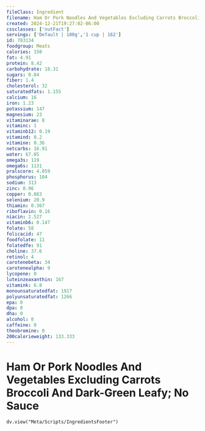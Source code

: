 ```yaml
---
fileClass: Ingredient
filename: Ham Or Pork Noodles And Vegetables Excluding Carrots Broccoli And Dark-Green Leafy; No Sauce
created: 2024-12-21T19:27:02-06:00
cssclasses: ['nutFact']
servings: ['Default | 100g','1 cup | 162']
id: 783134
foodgroup: Meats
calories: 150
fat: 4.91
protein: 8.42
carbohydrate: 18.31
sugars: 0.84
fiber: 1.4
cholesterol: 32
saturatedfats: 1.155
calcium: 16
iron: 1.23
potassium: 147
magnesium: 23
vitaminarae: 8
vitaminc: 1
vitaminb12: 0.19
vitamind: 0.2
vitamine: 0.36
netcarbs: 16.91
water: 67.05
omega3s: 119
omega6s: 1131
pralscore: 4.059
phosphorus: 104
sodium: 313
zinc: 0.96
copper: 0.083
selenium: 20.9
thiamin: 0.367
riboflavin: 0.16
niacin: 2.527
vitaminb6: 0.147
folate: 58
folicacid: 47
foodfolate: 11
folatedfe: 91
choline: 37.6
retinol: 4
carotenebeta: 34
carotenealpha: 9
lycopene: 0
luteinzeaxanthin: 167
vitamink: 6.8
monounsaturatedfat: 1917
polyunsaturatedfat: 1266
epa: 0
dpa: 0
dha: 0
alcohol: 0
caffeine: 0
theobromine: 0
200calorieweight: 133.333
---
```


# Ham Or Pork Noodles And Vegetables Excluding Carrots Broccoli And Dark-Green Leafy; No Sauce

```dataviewjs
dv.view("Meta/Scripts/IngredientsFooter")
```